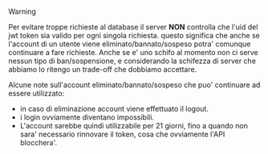 > [!WARNING]
> Per evitare troppe richieste al database il server **NON** controlla
> che l'uid del jwt token sia valido per ogni singola richiesta.
> questo significa che anche se l'account di un utente viene eliminato/bannato/sospeso potra' comunque continuare a fare richieste.
> Anche se e' uno schifo al momento non ci serve nessun tipo di ban/sospensione,
> e considerando la schifezza di server che abbiamo lo ritengo un trade-off che dobbiamo accettare.
>
> Alcune note sull'account eliminato/bannato/sospeso che puo' continuare ad essere utilizzato: 
>   - in caso di eliminazione account viene effettuato il logout.
>   - i login ovviamente diventano impossibili.
>   - L'account sarebbe quindi utilizzabile per 21 giorni, fino a quando non sara' necessario rinnovare il token, cosa che ovviamente l'API blocchera'.


